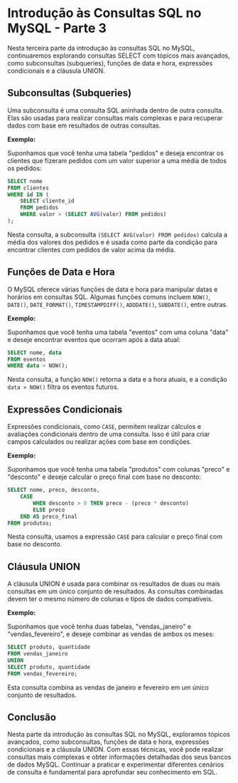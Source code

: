 # Introdução às Consultas SQL no MySQL - Parte 3
Nesta terceira parte da introdução às consultas SQL no MySQL, continuaremos explorando consultas SELECT com tópicos mais avançados, como subconsultas (subqueries), funções de data e hora, expressões condicionais e a cláusula UNION.

## Subconsultas (Subqueries)
Uma subconsulta é uma consulta SQL aninhada dentro de outra consulta. Elas são usadas para realizar consultas mais complexas e para recuperar dados com base em resultados de outras consultas.

**Exemplo:**

Suponhamos que você tenha uma tabela "pedidos" e deseja encontrar os clientes que fizeram pedidos com um valor superior a uma média de todos os pedidos:

```sql
SELECT nome
FROM clientes
WHERE id IN (
    SELECT cliente_id
    FROM pedidos
    WHERE valor > (SELECT AVG(valor) FROM pedidos)
);
```

Nesta consulta, a subconsulta `(SELECT AVG(valor) FROM pedidos)` calcula a média dos valores dos pedidos e é usada como parte da condição para encontrar clientes com pedidos de valor acima da média.

## Funções de Data e Hora
O MySQL oferece várias funções de data e hora para manipular datas e horários em consultas SQL. Algumas funções comuns incluem `NOW()`, `DATE()`, `DATE_FORMAT()`, `TIMESTAMPDIFF()`, `ADDDATE()`, `SUBDATE()`, entre outras.

**Exemplo:**

Suponhamos que você tenha uma tabela "eventos" com uma coluna "data" e deseje encontrar eventos que ocorram após a data atual:

```sql
SELECT nome, data
FROM eventos
WHERE data > NOW();
```

Nesta consulta, a função `NOW()` retorna a data e a hora atuais, e a condição `data > NOW()` filtra os eventos futuros.

## Expressões Condicionais
Expressões condicionais, como `CASE`, permitem realizar cálculos e avaliações condicionais dentro de uma consulta. Isso é útil para criar campos calculados ou realizar ações com base em condições.

**Exemplo:**

Suponhamos que você tenha uma tabela "produtos" com colunas "preco" e "desconto" e deseje calcular o preço final com base no desconto:

```sql
SELECT nome, preco, desconto,
    CASE
        WHEN desconto > 0 THEN preco - (preco * desconto)
        ELSE preco
    END AS preco_final
FROM produtos;
```

Nesta consulta, usamos a expressão `CASE` para calcular o preço final com base no desconto.

## Cláusula UNION
A cláusula UNION é usada para combinar os resultados de duas ou mais consultas em um único conjunto de resultados. As consultas combinadas devem ter o mesmo número de colunas e tipos de dados compatíveis.

**Exemplo:**

Suponhamos que você tenha duas tabelas, "vendas_janeiro" e "vendas_fevereiro", e deseje combinar as vendas de ambos os meses:

```sql
SELECT produto, quantidade
FROM vendas_janeiro
UNION
SELECT produto, quantidade
FROM vendas_fevereiro;
```

Esta consulta combina as vendas de janeiro e fevereiro em um único conjunto de resultados.

## Conclusão
Nesta parte da introdução às consultas SQL no MySQL, exploramos tópicos avançados, como subconsultas, funções de data e hora, expressões condicionais e a cláusula UNION. Com essas técnicas, você pode realizar consultas mais complexas e obter informações detalhadas dos seus bancos de dados MySQL. Continuar a praticar e experimentar diferentes cenários de consulta é fundamental para aprofundar seu conhecimento em SQL.